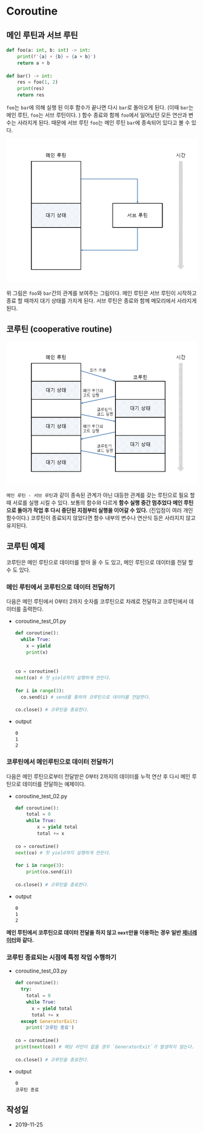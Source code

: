 # Coroutine

## 메인 루틴과 서브 루틴

```python
def foo(a: int, b: int) -> int:
	print(f'{a} + {b} = {a + b}')
	return a + b

def bar() -> int:
	res = foo(1, 2)
	print(res)
	return res
```

`foo`는 `bar`에 의해 실행 된 이후 함수가 끝나면 다시 `bar`로 돌아오게 된다. (이때 `bar`는 메인 루틴, `foo`는 서브 루틴이다. ) 함수 종료와 함께 `foo`에서 일어났던 모든 연산과 변수는 사라지게 된다. 때문에 서브 루틴 `foo`는 메인 루틴 `bar`에 종속되어 있다고 볼 수 있다.

![기본 함수 도식화](static/coroutine_main-sub-routine.png)

위 그림은 `foo`와 `bar`간의 관계를 보여주는 그림이다. 메인 루틴은 서브 루틴이 시작하고 종료 할 때까지 대기 상태를 가지게 된다. 서브 루틴은 종료와 함께 메모리에서 사라지게 된다.

## 코루틴 (cooperative routine)

![코루틴 도식화](static/coroutine_coroutine.png)

`메인 루틴 - 서브 루틴`과 같이 종속된 관계가 아닌 대등한 관계를 갖는 루틴으로 필요 할 때 서로를 실행 시킬 수 있다. 보통의 함수와 다르게 **함수 실행 중간 멈추었다 메인 루틴으로 돌아가 작업 후 다시 중단된 지점부터 실행을 이어갈 수 있다.** (진입점이 여러 개인 함수이다.) 코루틴이 종료되지 않았다면 함수 내부의 변수나 연산식 등은 사라지지 않고 유지된다.

## 코루틴 예제

코루틴은 메인 루틴으로 데이터를 받아 올 수 도 있고, 메인 루틴으로 데이터를 전달 할 수 도 있다.

### 메인 루틴에서 코루틴으로 데이터 전달하기

다음은 메인 루틴에서 0부터 2까지 숫자를 코루틴으로 차례로 전달하고 코루틴에서 데이터를 출력한다.

- coroutine_test_01.py
    ```python
    def coroutine():
      while True:
        x = yield
        print(x)


    co = coroutine()
    next(co) # 첫 yield까지 실행하게 만든다.

    for i in range(3):
      co.send(i) # send를 통하여 코루틴으로 데이터를 전달한다.

    co.close() # 코루틴을 종료한다.
    ```
- output
    ```
    0
    1
    2
    ```

### 코루틴에서 메인루틴으로 데이터 전달하기

다음은 메인 루틴으로부터 전달받은 0부터 2까지의 데이터를 누적 연산 후 다시 메인 루틴으로 데이터를 전달하는 예제이다.

- coroutine_test_02.py

    ```python
    def coroutine():
    	total = 0
    	while True:
    		x = yield total
    		total += x

    co = coroutine()
    next(co) # 첫 yield까지 실행하게 만든다.

    for i in range(3):
    	print(co.send(i))

    co.close() # 코루틴을 종료한다.
    ```

- output
    ```
    0
    1
    2
    ```

**메인 루틴에서 코루틴으로 데이터 전달을 하지 않고 `next`만을 이용하는 경우 일반 [제너레이터](https://www.notion.so/yool/generate-cde8c5e5d21b4045a58e414f99fb597f)와 같다.**

### 코루틴 종료되는 시점에 특정 작업 수행하기

- coroutine_test_03.py
    ```python
    def coroutine():
      try:
        total = 0
        while True:
          x = yield total
          total += x
      except GeneratorExit:
        print('코루틴 종료')

    co = coroutine()
    print(next(co)) # 해당 라인이 없을 경우 `GeneratorExit`가 발생하지 않는다.

    co.close() # 코루틴을 종료한다.
    ```
- output
    ```
    0
    코루틴 종료
    ```

## 작성일
- 2019-11-25
